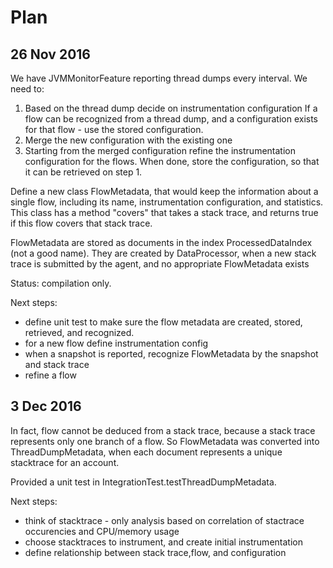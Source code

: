 # Plan

## 26 Nov 2016
We have JVMMonitorFeature reporting thread dumps every interval.
We need to:
 
 1. Based on the thread dump decide on instrumentation configuration
    If a flow can be recognized from a thread dump, and a configuration exists for that flow - use the stored configuration.   
 2. Merge the new configuration with the existing one
 3. Starting from the merged configuration refine the instrumentation configuration for the flows.
    When done, store the configuration, so that it can be retrieved on step 1.
    
Define a new class FlowMetadata, that would keep the information about a single flow, including its name, instrumentation configuration, and statistics.
This class has a method "covers" that takes a stack trace, and returns true if this flow covers that stack trace.

FlowMetadata are stored as documents in the index ProcessedDataIndex (not a good name).
They are created by DataProcessor, when a new stack trace is submitted by the agent, and no appropriate FlowMetadata exists

Status: compilation only.

Next steps: 

* define unit test to make sure the flow metadata are created, stored, retrieved, and recognized.
* for a new flow define instrumentation config
* when a snapshot is reported, recognize FlowMetadata by the snapshot and stack trace
* refine a flow

## 3 Dec 2016

In fact, flow cannot be deduced from a stack trace, because a stack trace represents only one branch of a flow.
So FlowMetadata was converted into ThreadDumpMetadata, when each document represents a unique stacktrace for an account. 

Provided a unit test in IntegrationTest.testThreadDumpMetadata.
  
Next steps:

* think of stacktrace - only analysis based on correlation of stactrace occurencies and CPU/memory usage
* choose stacktraces to instrument, and create initial instrumentation
* define relationship between stack trace,flow, and configuration
    